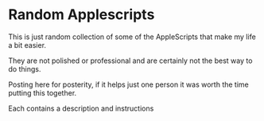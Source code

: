 # Random Applescripts

This is just random collection of some of the AppleScripts that make my life a bit easier.

They are not polished or professional and are certainly not the best way to do things.

Posting here for posterity, if it helps just one person it was worth the time putting this together.

Each contains a description and instructions
